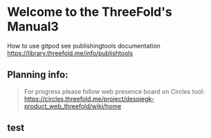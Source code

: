 # Welcome to the ThreeFold's Manual3

How to use gitpod see publishingtools documentation https://library.threefold.me/info/publishtools

## Planning info:

> For progress please follow web presence board on Circles tool: https://circles.threefold.me/project/despiegk-product_web_threefold/wiki/home

<!-- ## Develop on your own machine

Install publishtools:

```bash
curl https://raw.githubusercontent.com/freeflowuniverse/crystaltools/development/install2.sh | bash
```
Run the wiki on your machine in development mode:

```bash
export PUBSITE=https://github.com/threefoldfoundation/info_strategy/tree/development/wiki_config
publishtools develop
``` -->


## test
